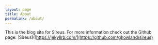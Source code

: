 ```yaml
---
layout: page
title: About
permalink: /about/
---
```


This is the blog site for Sireus.  For more information check out the Github page: [Sireus]([https://jekyllrb.com/](https://github.com/ghowland/sireus)
